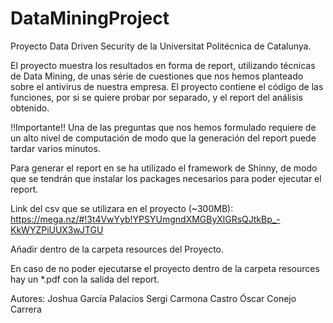 # DataMiningProject

Proyecto Data Driven Security de la Universitat Politécnica de Catalunya.

El proyecto muestra los resultados en forma de report, utilizando técnicas de Data Mining, de unas série de cuestiones que nos hemos planteado
sobre el antivirus de nuestra empresa.
El proyecto contiene el código de las funciones, por si se quiere probar por separado, y el report del análisis obtenido. 

!!Importante!! Una de las preguntas que nos hemos formulado requiere de un alto nivel de computación de modo que la generación del report puede tardar varios
minutos.
 
Para generar el report en se ha utilizado el framework de Shinny, de modo que se tendrán que instalar los packages necesarios para poder ejecutar el report.

Link del csv que se utilizara en el proyecto (~300MB): https://mega.nz/#!3t4VwYyb!YPSYUmgndXMGByXlGRsQJtkBp_-KkWYZPiUUX3wJTGU

Añadir dentro de la carpeta resources del Proyecto.

En caso de no poder ejecutarse el proyecto dentro de la carpeta resources hay un *.pdf con la salida del report.

Autores: Joshua García Palacios
		 Sergi Carmona Castro
		 Óscar Conejo Carrera